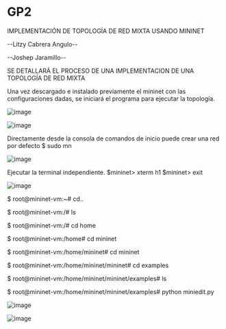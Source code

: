 # GP2
IMPLEMENTACIÓN DE TOPOLOGÍA DE RED MIXTA USANDO MININET

--Litzy Cabrera Angulo--

--Joshep Jaramillo--

SE DETALLARÁ EL PROCESO DE UNA IMPLEMENTACION DE UNA TOPOLOGÍA DE RED MIXTA


Una vez  descargado e instalado previamente el mininet con las configuraciones dadas, se iniciará el programa para ejecutar la topología.


![image](https://user-images.githubusercontent.com/87455748/125714953-eea92b71-fda2-43f2-9719-d7ac2bb0cd51.png)



![image](https://user-images.githubusercontent.com/87455748/125715318-f03dcccc-c56b-439f-9004-0986df8628d3.png)



Directamente desde la consola de comandos de inicio puede crear una red por defecto 
$ sudo mn

![image](https://user-images.githubusercontent.com/87455748/125715455-ce1f2d2a-c2b3-4907-bb6d-8a1fdc10e68d.png)

Ejecutar la terminal independiente.
$mininet> xterm h1
$mininet> exit


![image](https://user-images.githubusercontent.com/87455748/125715592-b5225161-1775-41d4-a480-583a541d4162.png)

$ root@mininet-vm:~# cd..

$ root@mininet-vm:/# ls

$ root@mininet-vm:/# cd home

$ root@mininet-vm:/home# cd mininet

$ root@mininet-vm:/home/mininet# cd mininet

$ root@mininet-vm:/home/mininet/mininet# cd examples

$ root@mininet-vm:/home/mininet/mininet/examples# ls

$ root@mininet-vm:/home/mininet/mininet/examples# python miniedit.py


![image](https://user-images.githubusercontent.com/87455748/125715871-0525035a-1d7d-4b0a-8b3e-cb6004af2cc3.png)

![image](https://user-images.githubusercontent.com/87455748/125716295-262156bb-a009-4f9b-9673-20357020cdad.png)







